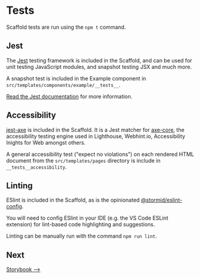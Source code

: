 # Tests

Scaffold tests are run using the `npm t` command.

## Jest
The [Jest](https://jestjs.io/) testing framework is included in the Scaffold, and can be used for unit testing JavaScript modules, and snapshot testing JSX and much more.

A snapshot test is included in the Example component in `src/templates/components/example/__tests__`.

[Read the Jest documentation](https://jestjs.io/docs/getting-started) for more information.

## Accessibility
[jest-axe](https://github.com/nickcolley/jest-axe#readme) is included in the Scaffold. It is a Jest matcher for [axe-core](https://github.com/dequelabs/axe-core), the accessibility testing engine used in Lighthouse, Webhint.io, Accessibility Inights for Web amongst others.

A general accessibility test ("expect no violations") on each rendered HTML document from the `src/templates/pages` directory is include in `__tests__accessibility`.


## Linting
ESlint is included in the Scaffold, as is the opinionated [@stormid/eslint-config](https://github.com/stormid/eslint-config).

You will need to config ESlint in your IDE (e.g. the VS Code ESLint extension) for lint-based code highlighting and suggestions.

Linting can be manually run with the command `npm run lint`.


## Next
[Storybook ⟶](./storybook.md)